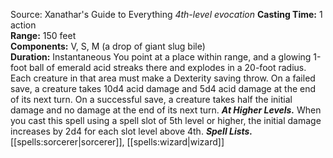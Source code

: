 Source: Xanathar's Guide to Everything
*4th-level evocation*
**Casting Time:** 1 action  
**Range:** 150 feet  
**Components:** V, S, M (a drop of giant slug bile)  
**Duration:** Instantaneous
You point at a place within range, and a glowing 1-foot ball of emerald acid streaks there and explodes in a 20-foot radius. Each creature in that area must make a Dexterity saving throw. On a failed save, a creature takes 10d4 acid damage and 5d4 acid damage at the end of its next turn. On a successful save, a creature takes half the initial damage and no damage at the end of its next turn.
***At Higher Levels.*** When you cast this spell using a spell slot of 5th level or higher, the initial damage increases by 2d4 for each slot level above 4th.
***Spell Lists.*** [[spells:sorcerer|sorcerer]], [[spells:wizard|wizard]]
